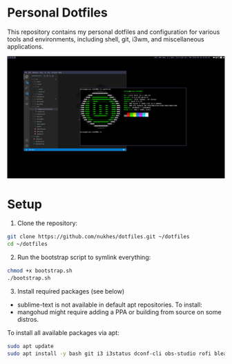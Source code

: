 # Personal Dotfiles
This repository contains my personal dotfiles and configuration for various tools and environments, including shell, git, i3wm, and miscellaneous applications.

![preview](static/preview.png)

# Setup

1. Clone the repository:
```bash
git clone https://github.com/nukhes/dotfiles.git ~/dotfiles
cd ~/dotfiles
```

2. Run the bootstrap script to symlink everything:
```bash
chmod +x bootstrap.sh
./bootstrap.sh
```

3. Install required packages (see below)

- sublime-text is not available in default apt repositories. To install:
- mangohud might require adding a PPA or building from source on some distros.

To install all available packages via apt:
```bash
sudo apt update
sudo apt install -y bash git i3 i3status dconf-cli obs-studio rofi bleachbit virtualbox parcellite flameshot kitty gtk2-engines-murrine
```
